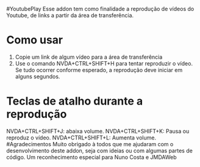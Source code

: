 #YoutubePlay
Esse addon tem como finalidade a reprodução de vídeos do Youtube, de links a partir da área de transferência.
# Como usar
1. Copie um link de algum vídeo para a área de transferência
2. Use o comando NVDA+CTRL+SHIFT+H para tentar reproduzir o vídeo.
Se tudo ocorrer conforme esperado, a reprodução deve iniciar em alguns segundos.
# Teclas de atalho durante a reprodução
NVDA+CTRL+SHIFT+J: abaixa volume.
NVDA+CTRL+SHIFT+K: Pausa ou reproduz o vídeo.
NVDA+CTRL+SHIFT+L: Aumenta volume.
#Agradecimentos
Muito obrigado à todos que me ajudaram com o desenvolvimento deste addon, seja com ideias ou com algumas partes de código.
Um reconhecimento especial para Nuno Costa e JMDAWeb